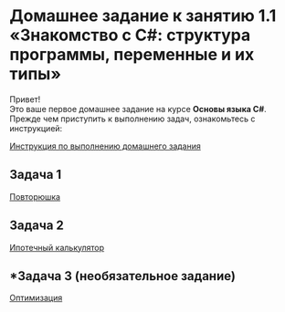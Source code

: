 # Домашнее задание к занятию 1.1 «Знакомство с C#: структура программы, переменные и их типы»

Привет! <br>
Это ваше первое домашнее задание на курсе **Основы языка C#**. Прежде чем приступить к выполнению задач, ознакомьтесь с инструкцией:

[Инструкция по выполнению домашнего задания](../common)

## Задача 1

[Повторюшка](01)

## Задача 2

[Ипотечный калькулятор](02)

## \*Задача 3 (необязательное задание)

[Оптимизация](03)
